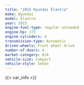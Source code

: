 ```yaml
---
title: "2015 Hyundai Elantra"
make: Hyundai
model: Elantra
year: 2015
engine-fuel-type: regular unleaded
engine-hp: 173
engine-cylinders: 4
transmission-type: Automatic
driven-wheels: Front wheel drive
number-of-doors: 4
market-category: N/A
vehicle-size: Compact
vehicle-style: Sedan
---
```


{{< car_info >}}
